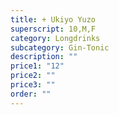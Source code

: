 ```yaml
---
title: + Ukiyo Yuzo
superscript: 10,M,F
category: Longdrinks
subcategory: Gin-Tonic
description: ""
price1: "12"
price2: ""
price3: ""
order: ""
---
```


